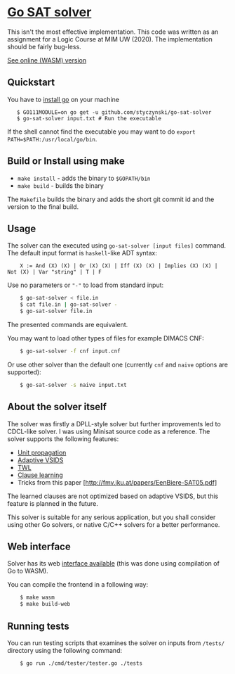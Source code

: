 # [Go SAT solver](http://styczynski.in/go-sat-solver/)

This isn't the most effective implementation. This code was written as an assignment for a Logic Course at MIM UW (2020).
The implementation should be fairly bug-less.

[See online (WASM) version](http://styczynski.in/go-sat-solver/)

## Quickstart

You have to [install go](https://golang.org/doc/install) on your machine 

```
   $ GO111MODULE=on go get -u github.com/styczynski/go-sat-solver
   $ go-sat-solver input.txt # Run the executable
```

If the shell cannot find the executable you may want to do `export PATH=$PATH:/usr/local/go/bin`.

## Build or Install using make

* `make install` - adds the binary to `$GOPATH/bin`
* `make build` - builds the binary

The `Makefile` builds the binary and adds the short git commit id and the version to the final build.

## Usage

The solver can the executed using `go-sat-solver [input files]` command.
The default input format is `haskell`-like ADT syntax:
```
    X := And (X) (X) | Or (X) (X) | Iff (X) (X) | Implies (X) (X) | Not (X) | Var "string" | T | F
```

Use no parameters or `"-"` to load from standard input:
```bash
    $ go-sat-solver < file.in
    $ cat file.in | go-sat-solver -
    $ go-sat-solver file.in
```
The presented commands are equivalent.

You may want to load other types of files for example DIMACS CNF:
```bash
    $ go-sat-solver -f cnf input.cnf
```

Or use other solver than the default one (currently `cnf` and `naive` options are supported):
```bash
    $ go-sat-solver -s naive input.txt
```

## About the solver itself

The solver was firstly a DPLL-style solver but further improvements led to CDCL-like solver. 
I was using Minisat source code as a reference.
The solver supports the following features:
* [Unit propagation](https://en.wikipedia.org/wiki/Unit_propagation)
* [Adaptive VSIDS](https://arxiv.org/pdf/1506.08905.pdf)
* [TWL](http://people.mpi-inf.mpg.de/~mfleury/sat_twl.pdf)
* [Clause learning](https://www.cs.princeton.edu/courses/archive/fall13/cos402/readings/SAT_learning_clauses.pdf)
* Tricks from this paper [http://fmv.jku.at/papers/EenBiere-SAT05.pdf]

The learned clauses are not optimized based on adaptive VSIDS, but this feature is planned in the future.

This solver is suitable for any serious application, but you shall consider using other Go solvers, or native C/C++ solvers for a better performance.

## Web interface

Solver has its web [interface available](http://styczynski.in/go-sat-solver/) (this was done using compilation of Go to WASM).

You can compile the frontend in a following way:
```bash
    $ make wasm
    $ make build-web
```

## Running tests

You can run testing scripts that examines the solver on inputs from `/tests/` directory using the following command:
```bash
    $ go run ./cmd/tester/tester.go ./tests
```
